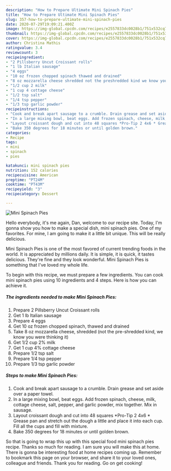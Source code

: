 ```yaml
---
description: "How to Prepare Ultimate Mini Spinach Pies"
title: "How to Prepare Ultimate Mini Spinach Pies"
slug: 357-how-to-prepare-ultimate-mini-spinach-pies
date: 2020-07-29T19:09:21.400Z
image: https://img-global.cpcdn.com/recipes/e2557833dc0028b1/751x532cq70/mini-spinach-pies-recipe-main-photo.jpg
thumbnail: https://img-global.cpcdn.com/recipes/e2557833dc0028b1/751x532cq70/mini-spinach-pies-recipe-main-photo.jpg
cover: https://img-global.cpcdn.com/recipes/e2557833dc0028b1/751x532cq70/mini-spinach-pies-recipe-main-photo.jpg
author: Christina Mathis
ratingvalue: 3.4
reviewcount: 3
recipeingredient:
- "2 Pillsberry Uncut Croissant rolls"
- "1 lb Italian sausage"
- "4 eggs"
- "10 oz frozen chopped spinach thawed and drained"
- "8 oz mozzarella cheese shredded not the preshredded kind we know you were thinking it"
- "1/2 cup 2 milk"
- "1 cup 4 cottage cheese"
- "1/2 tsp salt"
- "1/4 tsp pepper"
- "1/3 tsp garlic powder"
recipeinstructions:
- "Cook and break apart sausage to a crumble. Drain grease and set aside over a paper towel."
- "In a large mixing bowl, beat eggs. Add frozen spinach, cheese, milk, cottage cheese, salt, pepper, and garlic powder, mix together. Mix in sausage."
- "Layout croissant dough and cut into 48 squares *Pro-Tip 2 4x6 * Grease pan and stretch out the dough a little and place it into each cup. Fill all the cups and fill with mixture."
- "Bake 350 degrees for 18 minutes or until golden brown."
categories:
- Recipe
tags:
- mini
- spinach
- pies

katakunci: mini spinach pies 
nutrition: 152 calories
recipecuisine: American
preptime: "PT24M"
cooktime: "PT43M"
recipeyield: "3"
recipecategory: Dessert

---
```



![Mini Spinach Pies](https://img-global.cpcdn.com/recipes/e2557833dc0028b1/751x532cq70/mini-spinach-pies-recipe-main-photo.jpg)

Hello everybody, it's me again, Dan, welcome to our recipe site. Today, I'm gonna show you how to make a special dish, mini spinach pies. One of my favorites. For mine, I am going to make it a little bit unique. This will be really delicious.

Mini Spinach Pies is one of the most favored of current trending foods in the world. It is appreciated by millions daily. It is simple, it is quick, it tastes delicious. They're fine and they look wonderful. Mini Spinach Pies is something that I've loved my whole life.




To begin with this recipe, we must prepare a few ingredients. You can cook mini spinach pies using 10 ingredients and 4 steps. Here is how you can achieve it.

<!--inarticleads1-->

##### The ingredients needed to make Mini Spinach Pies:

1. Prepare 2 Pillsberry Uncut Croissant rolls
1. Get 1 lb Italian sausage
1. Prepare 4 eggs
1. Get 10 oz frozen chopped spinach, thawed and drained
1. Take 8 oz mozzarella cheese, shredded (not the pre-shredded kind, we know you were thinking it)
1. Get 1/2 cup 2% milk
1. Get 1 cup 4% cottage cheese
1. Prepare 1/2 tsp salt
1. Prepare 1/4 tsp pepper
1. Prepare 1/3 tsp garlic powder




<!--inarticleads2-->

##### Steps to make Mini Spinach Pies:

1. Cook and break apart sausage to a crumble. Drain grease and set aside over a paper towel.
1. In a large mixing bowl, beat eggs. Add frozen spinach, cheese, milk, cottage cheese, salt, pepper, and garlic powder, mix together. Mix in sausage.
1. Layout croissant dough and cut into 48 squares *Pro-Tip 2 4x6 * Grease pan and stretch out the dough a little and place it into each cup. Fill all the cups and fill with mixture.
1. Bake 350 degrees for 18 minutes or until golden brown.




So that is going to wrap this up with this special food mini spinach pies recipe. Thanks so much for reading. I am sure you will make this at home. There is gonna be interesting food at home recipes coming up. Remember to bookmark this page on your browser, and share it to your loved ones, colleague and friends. Thank you for reading. Go on get cooking!
